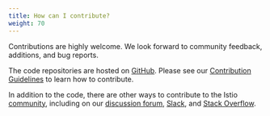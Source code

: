 ```yaml
---
title: How can I contribute?
weight: 70
---
```


Contributions are highly welcome. We look forward to community feedback, additions, and bug reports.

The code repositories are hosted on [GitHub](https://github.com/istio). Please see our [Contribution Guidelines](https://github.com/istio/community/blob/master/CONTRIBUTING.md) to learn how to contribute.

In addition to the code, there are other ways to contribute to the Istio [community](/about/community/), including on our [discussion forum](https://discuss.istio.io),
[Slack](https://slack.istio.io), and [Stack Overflow](https://stackoverflow.com/questions/tagged/istio).
